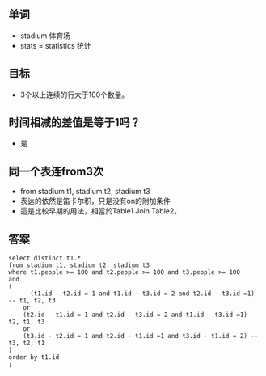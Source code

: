 ## 单词
+ stadium 体育场
+ stats = statistics 统计

## 目标
+ 3个以上连续的行大于100个数量。

## 时间相减的差值是等于1吗？
+ 是

## 同一个表连from3次
+ from stadium t1, stadium t2, stadium t3
+ 表达的依然是笛卡尔积，只是没有on的附加条件
+ 這是比較早期的用法，相當於Table1 Join Table2。


## 答案
```
select distinct t1.*
from stadium t1, stadium t2, stadium t3
where t1.people >= 100 and t2.people >= 100 and t3.people >= 100
and
(
	  (t1.id - t2.id = 1 and t1.id - t3.id = 2 and t2.id - t3.id =1)  -- t1, t2, t3
    or
    (t2.id - t1.id = 1 and t2.id - t3.id = 2 and t1.id - t3.id =1) -- t2, t1, t3
    or
    (t3.id - t2.id = 1 and t2.id - t1.id =1 and t3.id - t1.id = 2) -- t3, t2, t1
)
order by t1.id
;
```
